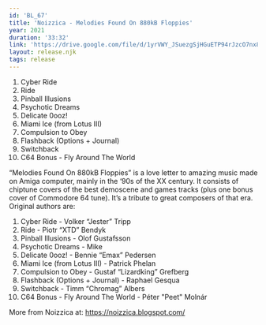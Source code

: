 ```yaml
---
id: 'BL_67'
title: 'Noizzica - Melodies Found On 880kB Floppies'
year: 2021
duration: '33:32'
link: 'https://drive.google.com/file/d/1yrVWY_JSuezgSjHGuETP94rJzcO7nx8X/view?usp=sharing'
layout: release.njk
tags: release
---
```


01. Cyber Ride
02. Ride
03. Pinball Illusions
04. Psychotic Dreams
05. Delicate 0ooz!
06. Miami Ice (from Lotus III)
07. Compulsion to Obey
08. Flashback (Options + Journal)
09. Switchback
10. C64 Bonus - Fly Around The World

“Melodies Found On 880kB Floppies” is a love letter to amazing music made on Amiga computer, mainly in the ‘90s of the XX century. It consists of chiptune covers of the best demoscene and games tracks (plus one bonus cover of Commodore 64 tune). It’s a tribute to great composers of that era. Original authors are: 

01. Cyber Ride - Volker “Jester” Tripp
02. Ride - Piotr “XTD” Bendyk
03. Pinball Illusions - Olof Gustafsson
04. Psychotic Dreams - Mike
05. Delicate 0ooz! - Bennie “Emax” Pedersen
06. Miami Ice (from Lotus III) - Patrick Phelan
07. Compulsion to Obey - Gustaf “Lizardking” Grefberg
08. Flashback (Options + Journal) - Raphael Gesqua
09. Switchback - Timm “Chromag” Albers
10. C64 Bonus - Fly Around The World - Péter "Peet" Molnár

More from Noizzica at: https://noizzica.blogspot.com/